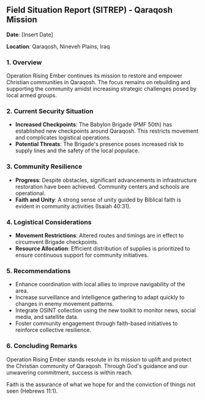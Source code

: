 ## Field Situation Report (SITREP) - Qaraqosh Mission

**Date**: [Insert Date]

**Location**: Qaraqosh, Nineveh Plains, Iraq

### 1. Overview
Operation Rising Ember continues its mission to restore and empower Christian communities in Qaraqosh. The focus remains on rebuilding and supporting the community amidst increasing strategic challenges posed by local armed groups.

### 2. Current Security Situation
- **Increased Checkpoints**: The Babylon Brigade (PMF 50th) has established new checkpoints around Qaraqosh. This restricts movement and complicates logistical operations.
- **Potential Threats**: The Brigade's presence poses increased risk to supply lines and the safety of the local populace.
  
### 3. Community Resilience
- **Progress**: Despite obstacles, significant advancements in infrastructure restoration have been achieved. Community centers and schools are operational.
- **Faith and Unity**: A strong sense of unity guided by Biblical faith is evident in community activities (Isaiah 40:31).

### 4. Logistical Considerations
- **Movement Restrictions**: Altered routes and timings are in effect to circumvent Brigade checkpoints.
- **Resource Allocation**: Efficient distribution of supplies is prioritized to ensure continuous support for community initiatives.

### 5. Recommendations
- Enhance coordination with local allies to improve navigability of the area.
- Increase surveillance and intelligence gathering to adapt quickly to changes in enemy movement patterns.
- Integrate OSINT collection using the new toolkit to monitor news, social media, and satellite data.
- Foster community engagement through faith-based initiatives to reinforce collective resilience.

### 6. Concluding Remarks
Operation Rising Ember stands resolute in its mission to uplift and protect the Christian community of Qaraqosh. Through God's guidance and our unwavering commitment, success is within reach.

Faith is the assurance of what we hope for and the conviction of things not seen (Hebrews 11:1).

